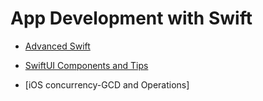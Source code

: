 # App Development with Swift


- [Advanced Swift](Advanced-Swift/README.md)

- [SwiftUI Components and Tips](SwiftUI-Components-and-Tips/README.md)

- [iOS concurrency-GCD and Operations]